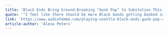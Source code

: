 ```yaml
---
title: 'Black Ends Bring Ground-Breaking "Gunk Pop" to Substation This Saturday'
quote: '"I feel like there should be more Black bands getting booked in general," she says. "I feel like there shouldn’t be all-white boy bands anymore, like the shows that are all white boy bands. That’s just over."'
link: 'https://www.audiofemme.com/playing-seattle-black-ends-gunk-pop-substation/'
article-author: 'Alexa Peters'
---
```

